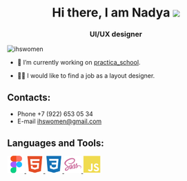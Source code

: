 <h1 align="center">Hi there, I am Nadya <img src="https://github.com/blackcater/blackcater/raw/main/images/Hi.gif" height="32"/></h1>
<h3 align="center">UI/UX designer</h3>

<p align="left"> <img src="https://komarev.com/ghpvc/?username=ihswomen&label=Profile%20views&color=0e75b6&style=flat" alt="ihswomen" /> </p>

- 🔭 I’m currently working on [practica_school](https://www.figma.com/file/XrFwS7CEMhpnNDTCpBGHps/YP.-%D0%9F%D1%80%D0%BE%D0%B5%D0%BA%D1%82%D0%B8%D1%80%D0%BE%D0%B2%D0%B0%D0%BD%D0%B8%D0%B5-%D0%BF%D1%80%D0%B8%D0%BB%D0%BE%D0%B6%D0%B5%D0%BD%D0%B8%D1%8F-Praktika.School.-%D0%A8%D0%B0%D0%B1%D0%BB%D0%BE%D0%BD.-(Copy)?type=design&node-id=0-1&mode=design&t=YS82o5LPSJhc9tDP-0).

- 👨‍💻 I would like to find a job as a layout designer.

## Contacts:
- Phone +7 (922) 653 05 34
- E-mail ihswomen@gmail.com

## Languages and Tools:
<p align="left"> 
    <a href="https://www.w3schools.com/cs/" target="_blank" rel="noreferrer"> <img src="https://raw.githubusercontent.com/devicons/devicon/master/icons/figma/figma-original.svg" alt="figma-original" width="40" height="40"/>  
</a>
<a href="https://www.w3schools.com/cs/" target="_blank" rel="noreferrer"> <img src="https://raw.githubusercontent.com/devicons/devicon/master/icons/html5/html5-plain.svg" alt="html5-plain" width="40" height="40"/>  
</a>
 <a href="https://www.w3schools.com/cs/" target="_blank" rel="noreferrer"> <img src="https://raw.githubusercontent.com/devicons/devicon/master/icons/css3/css3-plain.svg" alt="css3-plain" width="40" height="40"/>  
</a>
  <a href="https://www.w3schools.com/cs/" target="_blank" rel="noreferrer"> <img src="https://raw.githubusercontent.com/devicons/devicon/master/icons/sass/sass-original.svg" alt="sass-original" width="40" height="40"/>  
</a>
    <a href="https://www.w3schools.com/cs/" target="_blank" rel="noreferrer"> <img src="https://raw.githubusercontent.com/devicons/devicon/master/icons/javascript/javascript-plain.svg" alt="javascript-plain" width="40" height="40"/> 
</p>
